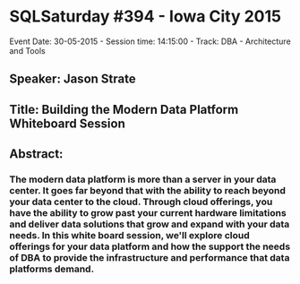 # SQLSaturday #394 - Iowa City 2015
Event Date: 30-05-2015 - Session time: 14:15:00 - Track: DBA - Architecture and Tools
## Speaker: Jason Strate
## Title: Building the Modern Data Platform Whiteboard Session
## Abstract:
### The modern data platform is more than a server in your data center.  It goes far beyond that with the ability to reach beyond your data center to the cloud.  Through cloud offerings, you have the ability to grow past your current hardware limitations and deliver data solutions that grow and expand with your data needs. In this white board session, we'll explore cloud offerings for your data platform and how the support the needs of DBA to provide the infrastructure and performance that data platforms demand.
